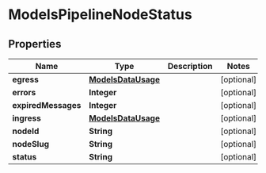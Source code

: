 

# ModelsPipelineNodeStatus


## Properties

| Name | Type | Description | Notes |
|------------ | ------------- | ------------- | -------------|
|**egress** | [**ModelsDataUsage**](ModelsDataUsage.md) |  |  [optional] |
|**errors** | **Integer** |  |  [optional] |
|**expiredMessages** | **Integer** |  |  [optional] |
|**ingress** | [**ModelsDataUsage**](ModelsDataUsage.md) |  |  [optional] |
|**nodeId** | **String** |  |  [optional] |
|**nodeSlug** | **String** |  |  [optional] |
|**status** | **String** |  |  [optional] |



